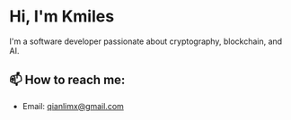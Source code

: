 # Hi, I'm Kmiles 

I'm a software developer passionate about cryptography, blockchain, and AI.

## 📫 How to reach me:
- Email: qianlimx@gmail.com
